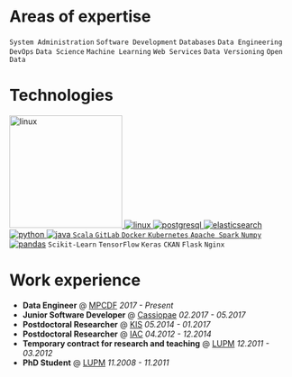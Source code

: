 # Areas of expertise

`System Administration` `Software Development` `Databases` `Data Engineering` `DevOps` `Data Science` `Machine Learning` `Web Services` `Data Versioning` `Open Data`

# Technologies

<a href="https://www.linux.org/"><img  width="200" alt="linux" src="https://img.shields.io/badge/-Linux-fff?logo=Linux&style=flat&logoColor=black" /> <a href="https://www.gnu.org/software/bash/"><img alt="linux" src="https://img.shields.io/badge/-Bash-000?logo=gnubash&style=for-the-badge&logoColor=white" /> <a href="https://www.postgresql.org/" ><img alt="postgresql" src="https://img.shields.io/badge/-PostgreSQL-000?logo=postgresql&style=for-the-badge&logoColor=white" /> <a href="https://www.elastic.co/elasticsearch/"><img alt="elasticsearch" src="https://img.shields.io/badge/-Elasticsearch-000?&logo=Elasticsearch&style=for-the-badge" /> <a href="https://www.python.org/"><img alt="python" src="https://img.shields.io/badge/-Python-000?logo=python&style=for-the-badge&logoColor=white" /> <a href="https://www.java.com/en/"><img alt="java" src="https://img.shields.io/badge/-Java-000?logo=java&style=for-the-badge&logoColor=white" /> `Scala` `GitLab` `Docker` `Kubernetes` `Apache Spark` `Numpy` <a href="https://pandas.pydata.org/"><img alt="pandas" src="https://img.shields.io/badge/Pandas-000?logo=pandas&style=for-the-badge" /></a> `Scikit-Learn` `TensorFlow` `Keras` `CKAN` `Flask` `Nginx`

# Work experience

- **Data Engineer** @ [MPCDF](http://www.mpcdf.mpg.de) *2017 - Present*
- **Junior Software Developer** @ [Cassiopae](https://www.linkedin.com/company/cassiopae/) *02.2017 - 05.2017*
- **Postdoctoral Researcher** @ [KIS](http://www.leibniz-kis.de/) *05.2014 - 01.2017*
- **Postdoctoral Researcher** @ [IAC](https://www.iac.es/) *04.2012 - 12.2014*
- **Temporary contract for research and teaching** @ [LUPM](https://www.umontpellier.fr/recherche/unites-de-recherche/laboratoire-univers-et-particules-de-montpellier-lupm) *12.2011 - 03.2012*
- **PhD Student** @ [LUPM](https://www.umontpellier.fr/recherche/unites-de-recherche/laboratoire-univers-et-particules-de-montpellier-lupm) *11.2008 - 11.2011*
